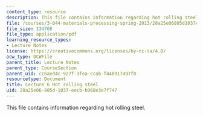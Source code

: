 ```yaml
---
content_type: resource
description: This file contains information regarding hot rolling steel.
file: /courses/3-044-materials-processing-spring-2013/28a25e06805d1037eecbb968e3e7f747_MIT3_044S13_Lec06.pdf
file_size: 134768
file_type: application/pdf
learning_resource_types:
- Lecture Notes
license: https://creativecommons.org/licenses/by-nc-sa/4.0/
ocw_type: OCWFile
parent_title: Lecture Notes
parent_type: CourseSection
parent_uid: cc6aed4c-927f-3fea-ccab-f448917497f8
resourcetype: Document
title: Lecture 6 Hot rolling steel
uid: 28a25e06-805d-1037-eecb-b968e3e7f747
---
```

This file contains information regarding hot rolling steel.